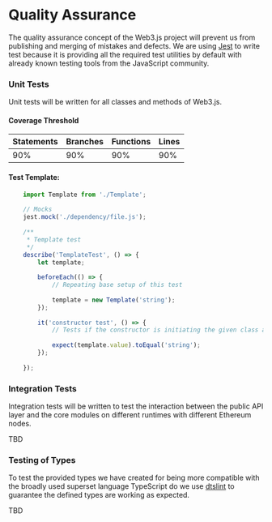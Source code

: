 # Quality Assurance

The quality assurance concept of the Web3.js project will prevent us from publishing and merging of mistakes and defects.
We are using [Jest]() to write test because it is providing all the required test utilities by default with already
known testing tools from the JavaScript community.  


### Unit Tests

Unit tests will be written for all classes and methods of Web3.js.


#### Coverage Threshold

| Statements    | Branches      | Functions     |  Lines        |
| ------------- | ------------- | ------------- | ------------- | 
| 90%           | 90%           | 90%           | 90%           |


#### Test Template:

``` javascript 
    import Template from './Template';
    
    // Mocks
    jest.mock('./dependency/file.js');
    
    /**
     * Template test
     */
    describe('TemplateTest', () => {
        let template; 
    
        beforeEach(() => {
            // Repeating base setup of this test
            
            template = new Template('string');
        });
    
        it('constructor test', () => {
            // Tests if the constructor is initiating the given class as expected 
            
            expect(template.value).toEqual('string');
        });
   
    });
```


### Integration Tests


Integration tests will be written to test the interaction between the public API layer and the core modules on different runtimes with different Ethereum nodes. 

TBD

### Testing of Types

To test the provided types we have created for being more compatible with the broadly used superset language TypeScript
do we use [dtslint]() to guarantee the defined types are working as expected.

TBD